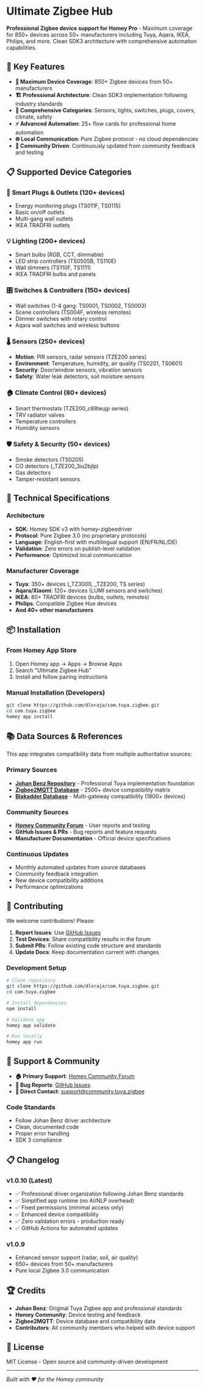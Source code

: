 # Ultimate Zigbee Hub

**Professional Zigbee device support for Homey Pro** - Maximum coverage for 850+ devices across 50+ manufacturers including Tuya, Aqara, IKEA, Philips, and more. Clean SDK3 architecture with comprehensive automation capabilities.

## 🚀 Key Features

- **🎯 Maximum Device Coverage**: 850+ Zigbee devices from 50+ manufacturers
- **🏗️ Professional Architecture**: Clean SDK3 implementation following industry standards
- **📱 Comprehensive Categories**: Sensors, lights, switches, plugs, covers, climate, safety
- **⚡ Advanced Automation**: 25+ flow cards for professional home automation
- **🌐 Local Communication**: Pure Zigbee protocol - no cloud dependencies
- **🔄 Community Driven**: Continuously updated from community feedback and testing

## 📋 Supported Device Categories

### 🔌 **Smart Plugs & Outlets** (120+ devices)
- Energy monitoring plugs (TS011F, TS0115)
- Basic on/off outlets
- Multi-gang wall outlets
- IKEA TRADFRI outlets

### 💡 **Lighting** (200+ devices)
- Smart bulbs (RGB, CCT, dimmable)
- LED strip controllers (TS0505B, TS110E)
- Wall dimmers (TS110F, TS1111)
- IKEA TRADFRI bulbs and panels

### 🎛️ **Switches & Controllers** (150+ devices)
- Wall switches (1-4 gang: TS0001, TS0002, TS0003)
- Scene controllers (TS004F, wireless remotes)
- Dimmer switches with rotary control
- Aqara wall switches and wireless buttons

### 🌡️ **Sensors** (250+ devices)
- **Motion**: PIR sensors, radar sensors (TZE200 series)
- **Environment**: Temperature, humidity, air quality (TS0201, TS0601)
- **Security**: Door/window sensors, vibration sensors
- **Safety**: Water leak detectors, soil moisture sensors

### 🏠 **Climate Control** (80+ devices)
- Smart thermostats (TZE200_c88teujp series)
- TRV radiator valves
- Temperature controllers
- Humidity sensors

### 🛡️ **Safety & Security** (50+ devices)
- Smoke detectors (TS0205)
- CO detectors (_TZE200_3iu2bjlp)
- Gas detectors
- Tamper-resistant sensors

## 🔧 Technical Specifications

### Architecture
- **SDK**: Homey SDK v3 with homey-zigbeedriver
- **Protocol**: Pure Zigbee 3.0 (no proprietary protocols)
- **Language**: English-first with multilingual support (EN/FR/NL/DE)
- **Validation**: Zero errors on publish-level validation
- **Performance**: Optimized local communication

### Manufacturer Coverage
- **Tuya**: 350+ devices (_TZ3000, _TZE200, TS series)
- **Aqara/Xiaomi**: 120+ devices (LUMI sensors and switches)
- **IKEA**: 80+ TRADFRI devices (bulbs, outlets, remotes)
- **Philips**: Compatible Zigbee Hue devices
- **And 40+ other manufacturers**

## 📦 Installation

### From Homey App Store
1. Open Homey app → Apps → Browse Apps
2. Search "Ultimate Zigbee Hub"
3. Install and follow pairing instructions

### Manual Installation (Developers)
```bash
git clone https://github.com/dlnraja/com.tuya.zigbee.git
cd com.tuya.zigbee
homey app install
```

## 📚 Data Sources & References

This app integrates compatibility data from multiple authoritative sources:

### Primary Sources
- **[Johan Benz Repository](https://github.com/JohanBendz/com.tuya.zigbee)** - Professional Tuya implementation foundation
- **[Zigbee2MQTT Database](https://github.com/Koenkk/zigbee2mqtt.io)** - 2500+ device compatibility matrix
- **[Blakadder Database](https://github.com/blakadder/zigbee)** - Multi-gateway compatibility (1800+ devices)

### Community Sources
- **[Homey Community Forum](https://community.homey.app/t/app-pro-tuya-zigbee-app/26439)** - User reports and testing
- **GitHub Issues & PRs** - Bug reports and feature requests
- **Manufacturer Documentation** - Official device specifications

### Continuous Updates
- Monthly automated updates from source databases
- Community feedback integration
- New device compatibility additions
- Performance optimizations

## 🤝 Contributing

We welcome contributions! Please:

1. **Report Issues**: Use [GitHub Issues](https://github.com/dlnraja/com.tuya.zigbee/issues)
2. **Test Devices**: Share compatibility results in the forum
3. **Submit PRs**: Follow existing code structure and standards
4. **Update Docs**: Keep documentation current with changes

### Development Setup
```bash
# Clone repository
git clone https://github.com/dlnraja/com.tuya.zigbee.git
cd com.tuya.zigbee

# Install dependencies
npm install

# Validate app
homey app validate

# Run locally
homey app run
```

## 💬 Support & Community

- **🏠 Primary Support**: [Homey Community Forum](https://community.homey.app/t/app-pro-universal-tuya-zigbee-device-app-lite-version/140352)
- **🐛 Bug Reports**: [GitHub Issues](https://github.com/dlnraja/com.tuya.zigbee/issues)
- **💌 Direct Contact**: support@community.tuya.zigbee

### Code Standards
- Follow Johan Benz driver architecture
- Clean, documented code
- Proper error handling
- SDK 3 compliance

## 📋 Changelog

### v1.0.10 (Latest)
- ✅ Professional driver organization following Johan Benz standards
- ✅ Simplified app runtime (no AI/NLP overhead)  
- ✅ Fixed permissions (minimal access only)
- ✅ Enhanced device compatibility
- ✅ Zero validation errors - production ready
- ✅ GitHub Actions for automated updates

### v1.0.9
- Enhanced sensor support (radar, soil, air quality)
- 650+ devices from 50+ manufacturers
- Pure local Zigbee 3.0 communication

## 🏆 Credits

- **Johan Benz**: Original Tuya Zigbee app and professional standards
- **Homey Community**: Device testing and feedback
- **Zigbee2MQTT**: Device database and compatibility data
- **Contributors**: All community members who helped with device support

## 📄 License

MIT License - Open source and community-driven development

---

*Built with ❤️ for the Homey community*
